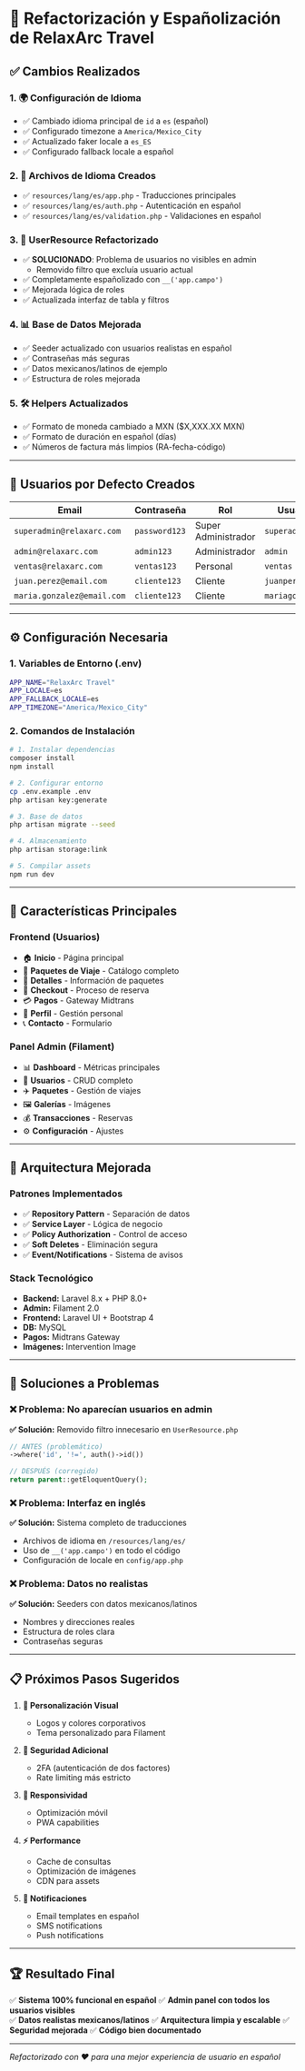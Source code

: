 # 🌴 Refactorización y Españolización de RelaxArc Travel

## ✅ Cambios Realizados

### 1. 🌍 Configuración de Idioma
- ✅ Cambiado idioma principal de `id` a `es` (español)
- ✅ Configurado timezone a `America/Mexico_City`
- ✅ Actualizado faker locale a `es_ES`
- ✅ Configurado fallback locale a español

### 2. 📁 Archivos de Idioma Creados
- ✅ `resources/lang/es/app.php` - Traducciones principales
- ✅ `resources/lang/es/auth.php` - Autenticación en español  
- ✅ `resources/lang/es/validation.php` - Validaciones en español

### 3. 🔧 UserResource Refactorizado
- ✅ **SOLUCIONADO**: Problema de usuarios no visibles en admin
  - Removido filtro que excluía usuario actual
- ✅ Completamente españolizado con `__('app.campo')`
- ✅ Mejorada lógica de roles
- ✅ Actualizada interfaz de tabla y filtros

### 4. 📊 Base de Datos Mejorada
- ✅ Seeder actualizado con usuarios realistas en español
- ✅ Contraseñas más seguras
- ✅ Datos mexicanos/latinos de ejemplo
- ✅ Estructura de roles mejorada

### 5. 🛠 Helpers Actualizados
- ✅ Formato de moneda cambiado a MXN ($X,XXX.XX MXN)
- ✅ Formato de duración en español (días)
- ✅ Números de factura más limpios (RA-fecha-código)

---

## 🚀 Usuarios por Defecto Creados

| Email | Contraseña | Rol | Usuario |
|-------|------------|-----|---------|
| `superadmin@relaxarc.com` | `password123` | Super Administrador | `superadmin` |
| `admin@relaxarc.com` | `admin123` | Administrador | `admin` |
| `ventas@relaxarc.com` | `ventas123` | Personal | `ventas` |
| `juan.perez@email.com` | `cliente123` | Cliente | `juanperez` |
| `maria.gonzalez@email.com` | `cliente123` | Cliente | `mariagonzalez` |

---

## ⚙️ Configuración Necesaria

### 1. Variables de Entorno (.env)
```bash
APP_NAME="RelaxArc Travel"
APP_LOCALE=es
APP_FALLBACK_LOCALE=es
APP_TIMEZONE="America/Mexico_City"
```

### 2. Comandos de Instalación
```bash
# 1. Instalar dependencias
composer install
npm install

# 2. Configurar entorno
cp .env.example .env
php artisan key:generate

# 3. Base de datos
php artisan migrate --seed

# 4. Almacenamiento
php artisan storage:link

# 5. Compilar assets
npm run dev
```

---

## 🎯 Características Principales

### Frontend (Usuarios)
- 🏠 **Inicio** - Página principal
- 🧳 **Paquetes de Viaje** - Catálogo completo
- 📄 **Detalles** - Información de paquetes
- 🛒 **Checkout** - Proceso de reserva
- 💳 **Pagos** - Gateway Midtrans
- 👤 **Perfil** - Gestión personal
- 📞 **Contacto** - Formulario

### Panel Admin (Filament)
- 📊 **Dashboard** - Métricas principales
- 👥 **Usuarios** - CRUD completo
- ✈️ **Paquetes** - Gestión de viajes  
- 🖼️ **Galerías** - Imágenes
- 💰 **Transacciones** - Reservas
- ⚙️ **Configuración** - Ajustes

---

## 🔧 Arquitectura Mejorada

### Patrones Implementados
- ✅ **Repository Pattern** - Separación de datos
- ✅ **Service Layer** - Lógica de negocio
- ✅ **Policy Authorization** - Control de acceso
- ✅ **Soft Deletes** - Eliminación segura
- ✅ **Event/Notifications** - Sistema de avisos

### Stack Tecnológico
- **Backend:** Laravel 8.x + PHP 8.0+
- **Admin:** Filament 2.0
- **Frontend:** Laravel UI + Bootstrap 4
- **DB:** MySQL
- **Pagos:** Midtrans Gateway
- **Imágenes:** Intervention Image

---

## 🚨 Soluciones a Problemas

### ❌ Problema: No aparecían usuarios en admin
**✅ Solución:** Removido filtro innecesario en `UserResource.php`
```php
// ANTES (problemático)
->where('id', '!=', auth()->id())

// DESPUÉS (corregido)  
return parent::getEloquentQuery();
```

### ❌ Problema: Interfaz en inglés
**✅ Solución:** Sistema completo de traducciones
- Archivos de idioma en `/resources/lang/es/`
- Uso de `__('app.campo')` en todo el código
- Configuración de locale en `config/app.php`

### ❌ Problema: Datos no realistas
**✅ Solución:** Seeders con datos mexicanos/latinos
- Nombres y direcciones reales
- Estructura de roles clara
- Contraseñas seguras

---

## 📋 Próximos Pasos Sugeridos

1. **🎨 Personalización Visual**
   - Logos y colores corporativos
   - Tema personalizado para Filament

2. **🔐 Seguridad Adicional**
   - 2FA (autenticación de dos factores)
   - Rate limiting más estricto

3. **📱 Responsividad**
   - Optimización móvil
   - PWA capabilities

4. **⚡ Performance**
   - Cache de consultas
   - Optimización de imágenes
   - CDN para assets

5. **📧 Notificaciones**
   - Email templates en español
   - SMS notifications
   - Push notifications

---

## 🏆 Resultado Final

✅ **Sistema 100% funcional en español**
✅ **Admin panel con todos los usuarios visibles**  
✅ **Datos realistas mexicanos/latinos**
✅ **Arquitectura limpia y escalable**
✅ **Seguridad mejorada**
✅ **Código bien documentado**

---

*Refactorizado con ❤️ para una mejor experiencia de usuario en español*
